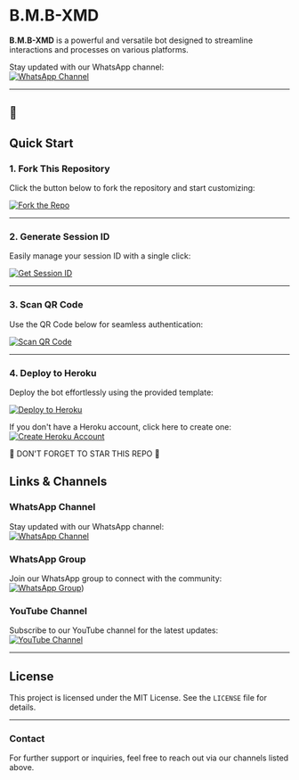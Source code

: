 # B.M.B-XMD

**B.M.B-XMD** is a powerful and versatile bot designed to streamline interactions and processes on various platforms.

Stay updated with our WhatsApp channel:  
[![WhatsApp Channel](https://files.catbox.moe/5wfo83.jpg)](https://whatsapp.com/channel/0029Vb04Mrx1Hspr17OD8x0p)

---
🌟
---

## Quick Start

### 1. Fork This Repository  
Click the button below to fork the repository and start customizing:  

[![Fork the Repo](https://img.shields.io/badge/Fork%20Repo-GitHub-blue?style=for-the-badge)](https://github.com/bmbttz/B.M.B-MD)

---

### 2. Generate Session ID  
Easily manage your session ID with a single click:  

[![Get Session ID](https://img.shields.io/static/v1?label=Session%20ID&message=Generate&color=FF4500&style=for-the-badge&logo=firefox&logoColor=white)](#)

---

### 3. Scan QR Code  
Use the QR Code below for seamless authentication:  

[![Scan QR Code](https://img.shields.io/badge/QR%20Code-Scan-orange?style=for-the-badge)](#)

---

### 4. Deploy to Heroku  
Deploy the bot effortlessly using the provided template:  

[![Deploy to Heroku](https://img.shields.io/badge/Deploy-Heroku-purple?style=for-the-badge)](https://heroku.com/deploy?template=https://github.com/bmbttz/B.M.B-MD)  

If you don't have a Heroku account, click here to create one:  
[![Create Heroku Account](https://img.shields.io/badge/Create-Heroku%20Account-red?style=for-the-badge)](https://signup.heroku.com/)

🌟 DON'T FORGET TO STAR THIS REPO 🙏

## Links & Channels  

### WhatsApp Channel  
Stay updated with our WhatsApp channel:  
[![WhatsApp Channel](https://img.shields.io/badge/WhatsApp-Channel-green?style=for-the-badge)](https://whatsapp.com/channel/0029VawO6hgF6sn7k3SuVU3z)

### WhatsApp Group  
Join our WhatsApp group to connect with the community:  
[![WhatsApp Group](https://img.shields.io/badge/Join%20WhatsApp-Group-teal?style=for-the-badge)](https://whatsapp.com/channel/0029VawO6hgF6sn7k3SuVU3z))  

### YouTube Channel  
Subscribe to our YouTube channel for the latest updates:  
[![YouTube Channel](https://img.shields.io/badge/YouTube-Subscribe-red?style=for-the-badge)](https://youtube.com/@user-em9qv5qt3r?si=iLv3D-6wBOhCStw5)

---

## License  
This project is licensed under the MIT License. See the `LICENSE` file for details.

---

### Contact  
For further support or inquiries, feel free to reach out via our channels listed above.  
